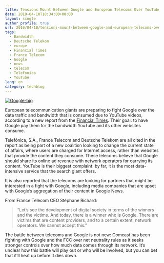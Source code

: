```yaml
---
title: Tensions Mount Between Google and European Telecoms Over YouTube
date: 2010-04-10T10:34:00+00:00
layout: single
author_profile: true
url: 2010/04/10/tensions-mount-between-google-and-european-telecoms-over-youtube/
tags:
  - Bandwidth
  - Deutsche Telekom
  - europe
  - Financial Times
  - France Telecom
  - Google
  - news
  - telecom
  - Telefonica
  - YouTube
lang: en
category: techblog
---
```

[![Google-big](http://lh5.ggpht.com/_vaUVXcmC3OI/S8BNM-Xt9lI/AAAAAAAAB5Y/JvEy9ugma9I/Google-big_thumb%5B3%5D.jpg?imgmax=800 "Google-big")](http://lh3.ggpht.com/_vaUVXcmC3OI/S8BNLKe-eEI/AAAAAAAAB5U/hc2O9r6cBm8/s1600-h/Google-big%5B5%5D.jpg)

European telecommunication giants are preparing to fight Google over the data traffic and bandwidth that is consumed due to YouTube videos, according to a new report from the [Financial Times](http://www.ft.com/cms/s/2/8f5d6128-4400-11df-9235-00144feab49a.html). Their goal: to have Google pay them for the bandwidth YouTube and its other websites consume. 

Telefónica, S.A., France Telecom and Deutsche Telekom are all cited in the report as being part of a new coalition looking to change the current state of affairs, where users are charged for Internet access, rather than websites that provide the content they consume. These telecoms believe that Google should share its online ad revenue with network operators for carrying its content. YouTube is their biggest complaint: by far, it is the most data-intensive service that the search giant offers. 

It is also reported that the telecoms are looking for partners that might be interested in a fight with Google, including media companies that are upset with Google’s aggregation of their content in Google News. 

From France Telecom CEO Stéphane Richard: 

> “Let’s see the development of digital society in terms of the winners and the victims. And today, there is a winner who is Google. There are victims that are content providers, and to a certain extent, network operators. We cannot accept this.”

The battle between telecoms and Google is not new: Comcast has been fighting with Google and the FCC over net neutrality rules as it seeks stronger controls over how much data comes through its network. It’s unclear how this battle will play out or who will be involved, but you can bet that it’ll heat up before it dies down.